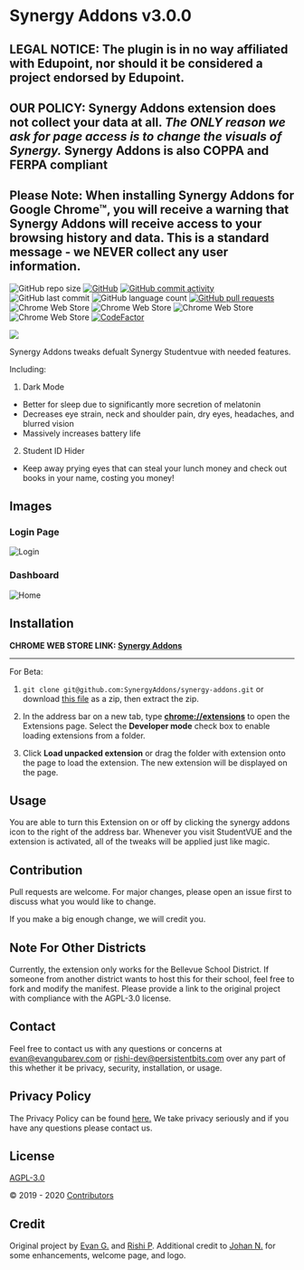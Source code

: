 
# Synergy Addons v3.0.0

## LEGAL NOTICE: The plugin is in no way affiliated with Edupoint, nor should it be considered a project endorsed by Edupoint.

## OUR POLICY: Synergy Addons extension **does not** collect your data **at all**. *The ONLY reason we ask for page access is to change the visuals of Synergy.* Synergy Addons is also COPPA and FERPA compliant

## Please Note: When installing Synergy Addons for Google Chrome™, you will receive a warning that Synergy Addons will receive access to your browsing history and data. This is a standard message - we NEVER collect any user information.

![GitHub repo size](https://img.shields.io/github/repo-size/gubareve/synergy-addons)
[![GitHub](https://img.shields.io/github/license/gubareve/synergy-addons?color=%23ff0000)](https://github.com/SynergyAddons/synergy-addons/blob/master/LICENSE)
[![GitHub commit activity](https://img.shields.io/github/commit-activity/w/gubareve/synergy-addons)](https://github.com/SynergyAddons/synergy-addons/commits)
![GitHub last commit](https://img.shields.io/github/last-commit/gubareve/synergy-addons)
![GitHub language count](https://img.shields.io/github/languages/count/gubareve/synergy-addons)
[![GitHub pull requests](https://img.shields.io/github/issues-pr/gubareve/synergy-addons)](https://github.com/SynergyAddons/synergy-addons/pulls)
![Chrome Web Store](https://img.shields.io/chrome-web-store/rating-count/nbicokodplfghgllebkialdbpdljfinc?color=%23ff0000&label=ratings)
![Chrome Web Store](https://img.shields.io/chrome-web-store/stars/nbicokodplfghgllebkialdbpdljfinc?hl=en)
![Chrome Web Store](https://img.shields.io/chrome-web-store/users/nbicokodplfghgllebkialdbpdljfinc?color=%23ff0000)
![Chrome Web Store](https://img.shields.io/chrome-web-store/v/nbicokodplfghgllebkialdbpdljfinc)
[![CodeFactor](https://www.codefactor.io/repository/github/synergyaddons/synergy-addons/badge)](https://www.codefactor.io/repository/github/synergyaddons/synergy-addons)

[<img src="https://developer.chrome.com/webstore/images/ChromeWebStore_Badge_v2_206x58.png">](https://chrome.google.com/webstore/detail/synergy-addons/nbicokodplfghgllebkialdbpdljfinc?hl=en)

Synergy Addons tweaks defualt Synergy Studentvue with needed features.

Including:

1. Dark Mode
 - Better for sleep due to significantly more secretion of melatonin
 - Decreases eye strain, neck and shoulder pain, dry eyes, headaches, and blurred vision
 - Massively increases battery life
2. Student ID Hider
 - Keep away prying eyes that can steal your lunch money and check out books in your name, costing you money!

## Images
### Login Page
![Login](https://raw.githubusercontent.com/gubareve/synergy-addons/master/images/1.png)
### Dashboard
![Home](https://raw.githubusercontent.com/gubareve/synergy-addons/master/images/2.png)

## Installation
**CHROME WEB STORE LINK: [Synergy Addons](https://chrome.google.com/webstore/detail/synergy-addons/nbicokodplfghgllebkialdbpdljfinc?)**

___

For Beta:

1. `git clone git@github.com:SynergyAddons/synergy-addons.git`
or download [this file](https://github.com/gubareve/synergy-addons/archive/master.zip) as a zip, then extract the zip.

2. In the address bar on a new tab, type [**chrome://extensions**](chrome://extensions) to open the Extensions page. Select the **Developer mode** check box to enable loading extensions from a folder.
3. Click **Load unpacked extension** or drag the folder with extension onto the page to load the extension. The new extension will be displayed on the page.

## Usage

You are able to turn this Extension on or off by clicking the synergy addons icon to the right of the address bar. Whenever you visit StudentVUE and the extension is activated, all of the tweaks will be applied just like magic.

## Contribution
Pull requests are welcome. For major changes, please open an issue first to discuss what you would like to change.

If you make a big enough change, we will credit you.

## Note For Other Districts

Currently, the extension only works for the Bellevue School District. If someone from another district wants to host this for their school, feel free to fork and modify the manifest. Please provide a link to the original project with compliance with the AGPL-3.0 license.

## Contact

Feel free to contact us with any questions or concerns at [evan@evangubarev.com](evan@evangubarev.com) or [rishi-dev@persistentbits.com](rishi-dev@persistentbits.com) over any part of this whether it be privacy, security, installation, or usage.
## Privacy Policy

The Privacy Policy can be found [here.](https://github.com/gubareve/synergy-addons/blob/master/privacy.md) We take privacy seriously and if you have any questions please contact us.

## License
[AGPL-3.0](https://github.com/gubareve/synergy-addons/blob/master/LICENSE)

© 2019 - 2020 [Contributors](https://github.com/gubareve/synergy-addons/graphs/contributors)

## Credit

Original project by [Evan G.](https://github.com/gubareve) and [Rishi P](https://github.com/thexpiredpear). Additional credit to [Johan N.](https://github.com/wickedtree) for some enhancements, welcome page, and logo.
